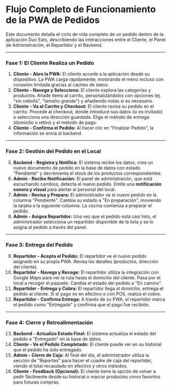 # Flujo Completo de Funcionamiento de la PWA de Pedidos

Este documento detalla el ciclo de vida completo de un pedido dentro de la aplicación Duo Eats, describiendo las interacciones entre el Cliente, el Panel de Administración, el Repartidor y el Backend.

---

### Fase 1: El Cliente Realiza un Pedido

1.  **Cliente - Abre la PWA:** El cliente accede a la aplicación desde su dispositivo. La PWA carga rápidamente, mostrando el menú incluso con conexión limitada gracias al cacheo de datos.
2.  **Cliente - Navega y Selecciona:** El cliente explora las categorías y productos. Añade ítems al carrito, personalizándolos con opciones (ej. "sin cebolla", "tamaño grande") y añadiendo notas si es necesario.
3.  **Cliente - Va al Carrito y Checkout:** El cliente revisa su pedido en el carrito. Procede al checkout, donde introduce sus datos (si es invitado) o selecciona una dirección guardada. Elige el método de entrega (domicilio o retiro) y el método de pago.
4.  **Cliente - Confirma el Pedido:** Al hacer clic en "Finalizar Pedido", la información se envía al backend.

---

### Fase 2: Gestión del Pedido en el Local

5.  **Backend - Registra y Notifica:** El sistema recibe los datos, crea un nuevo documento de pedido en la base de datos con estado "Pendiente" y decrementa el stock de los productos correspondientes.
6.  **Admin - Recibe Notificación:** El panel de administración, que está escuchando cambios, detecta el nuevo pedido. Emite una **notificación sonora y visual** para alertar al personal del local.
7.  **Admin - Revisa y Prepara:** El administrador ve el nuevo pedido en la columna "Pendiente". Cambia su estado a "En preparación", moviendo la tarjeta a la siguiente columna. La cocina comienza a preparar el pedido.
8.  **Admin - Asigna Repartidor:** Una vez que el pedido está casi listo, el administrador selecciona un repartidor disponible de la lista y se lo asigna al pedido a través del panel.

---

### Fase 3: Entrega del Pedido

9.  **Repartidor - Acepta el Pedido:** El repartidor ve el nuevo pedido asignado en su propia PWA. Revisa los detalles (productos, dirección del cliente).
10. **Repartidor - Navega y Recoge:** El repartidor utiliza la integración con Google Maps para ver la ruta hasta el domicilio del cliente. Pasa por el local a recoger el paquete. Cambia el estado del pedido a "En camino".
11. **Repartidor - Entrega y Cobra:** El repartidor llega al domicilio, entrega el pedido al cliente. Si el pago es en efectivo o con POS, realiza el cobro.
12. **Repartidor - Confirma Entrega:** A través de su PWA, el repartidor marca el pedido como "Entregado" y confirma que el pago fue recibido.

---

### Fase 4: Cierre y Retroalimentación

13. **Backend - Actualiza Estado Final:** El sistema actualiza el estado del pedido a "Entregado" en la base de datos.
14. **Cliente - Ve el Pedido Completado:** El cliente puede ver en su historial que el pedido ha sido entregado.
15. **Admin - Cierre de Caja:** Al final del día, el administrador utiliza la sección de "Reportes" para hacer el cuadre de caja del repartidor, viendo el total recaudado en efectivo y otros métodos.
16. **Cliente - Feedback (Opcional):** El cliente tiene la opción de volver a pedir fácilmente desde su historial o marcar productos como favoritos para futuras compras.
